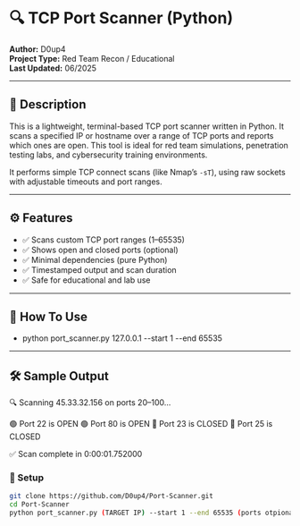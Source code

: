 # 🔍 TCP Port Scanner (Python)

**Author:**  D0up4  
**Project Type:** Red Team Recon / Educational  
**Last Updated:** 06/2025

---

## 📘 Description

This is a lightweight, terminal-based TCP port scanner written in Python. It scans a specified IP or hostname over a range of TCP ports and reports which ones are open. This tool is ideal for red team simulations, penetration testing labs, and cybersecurity training environments.

It performs simple TCP connect scans (like Nmap’s `-sT`), using raw sockets with adjustable timeouts and port ranges.

---

## ⚙️ Features

- ✅ Scans custom TCP port ranges (1–65535)
- ✅ Shows open and closed ports (optional)
- ✅ Minimal dependencies (pure Python)
- ✅ Timestamped output and scan duration
- ✅ Safe for educational and lab use

---

## 🚀 How To Use

- python port_scanner.py 127.0.0.1 --start 1 --end 65535

---

## 🛠️ Sample Output

🔍 Scanning 45.33.32.156 on ports 20–100...

🟢 Port 22 is OPEN
🟢 Port 80 is OPEN
🔴 Port 23 is CLOSED
🔴 Port 25 is CLOSED

✅ Scan complete in 0:00:01.752000


### 🧪 Setup

```bash
git clone https://github.com/D0up4/Port-Scanner.git
cd Port-Scanner
python port_scanner.py (TARGET IP) --start 1 --end 65535 (ports otpional)
